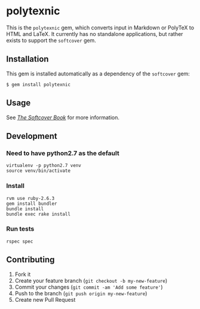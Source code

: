 # polytexnic

This is the `polytexnic` gem, which converts input in Markdown or PolyTeX to HTML and LaTeX. It currently has no standalone applications, but rather exists to support the `softcover` gem.

## Installation

This gem is installed automatically as a dependency of the `softcover` gem:

    $ gem install polytexnic

## Usage

See [*The Softcover Book*](http://manual.softcover.io/book) for more information.


## Development

### Need to have python2.7 as the default

    virtualenv -p python2.7 venv
    source venv/bin/activate

### Install

    rvm use ruby-2.6.3
    gem install bundler
    bundle install
    bundle exec rake install

### Run tests

    rspec spec


## Contributing

1. Fork it
2. Create your feature branch (`git checkout -b my-new-feature`)
3. Commit your changes (`git commit -am 'Add some feature'`)
4. Push to the branch (`git push origin my-new-feature`)
5. Create new Pull Request